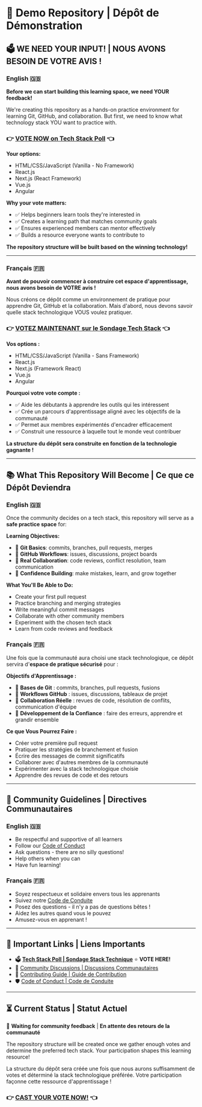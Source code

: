 # 🚀 Demo Repository | Dépôt de Démonstration

## 🗳️ WE NEED YOUR INPUT! | NOUS AVONS BESOIN DE VOTRE AVIS !

### English 🇬🇧

**Before we can start building this learning space, we need YOUR feedback!**

We're creating this repository as a hands-on practice environment for learning Git, GitHub, and collaboration. But first, we need to know what technology stack YOU want to practice with.

### 👉 **[VOTE NOW on Tech Stack Poll](https://github.com/Mauritania-Programmers-Community/.github/discussions/11)** 👈

**Your options:**
- HTML/CSS/JavaScript (Vanilla - No Framework)
- React.js
- Next.js (React Framework)
- Vue.js
- Angular

**Why your vote matters:**
- ✅ Helps beginners learn tools they're interested in
- ✅ Creates a learning path that matches community goals
- ✅ Ensures experienced members can mentor effectively
- ✅ Builds a resource everyone wants to contribute to

**The repository structure will be built based on the winning technology!**

---

### Français 🇫🇷

**Avant de pouvoir commencer à construire cet espace d'apprentissage, nous avons besoin de VOTRE avis !**

Nous créons ce dépôt comme un environnement de pratique pour apprendre Git, GitHub et la collaboration. Mais d'abord, nous devons savoir quelle stack technologique VOUS voulez pratiquer.

### 👉 **[VOTEZ MAINTENANT sur le Sondage Tech Stack](https://github.com/Mauritania-Programmers-Community/.github/discussions/11)** 👈

**Vos options :**
- HTML/CSS/JavaScript (Vanilla - Sans Framework)
- React.js
- Next.js (Framework React)
- Vue.js
- Angular

**Pourquoi votre vote compte :**
- ✅ Aide les débutants à apprendre les outils qui les intéressent
- ✅ Crée un parcours d'apprentissage aligné avec les objectifs de la communauté
- ✅ Permet aux membres expérimentés d'encadrer efficacement
- ✅ Construit une ressource à laquelle tout le monde veut contribuer

**La structure du dépôt sera construite en fonction de la technologie gagnante !**

---

## 📚 What This Repository Will Become | Ce que ce Dépôt Deviendra

### English 🇬🇧

Once the community decides on a tech stack, this repository will serve as a **safe practice space** for:

**Learning Objectives:**
- 🎯 **Git Basics**: commits, branches, pull requests, merges
- 🎯 **GitHub Workflows**: issues, discussions, project boards
- 🎯 **Real Collaboration**: code reviews, conflict resolution, team communication
- 🎯 **Confidence Building**: make mistakes, learn, and grow together

**What You'll Be Able to Do:**
- Create your first pull request
- Practice branching and merging strategies
- Write meaningful commit messages
- Collaborate with other community members
- Experiment with the chosen tech stack
- Learn from code reviews and feedback

### Français 🇫🇷

Une fois que la communauté aura choisi une stack technologique, ce dépôt servira d'**espace de pratique sécurisé** pour :

**Objectifs d'Apprentissage :**
- 🎯 **Bases de Git** : commits, branches, pull requests, fusions
- 🎯 **Workflows GitHub** : issues, discussions, tableaux de projet
- 🎯 **Collaboration Réelle** : revues de code, résolution de conflits, communication d'équipe
- 🎯 **Développement de la Confiance** : faire des erreurs, apprendre et grandir ensemble

**Ce que Vous Pourrez Faire :**
- Créer votre première pull request
- Pratiquer les stratégies de branchement et fusion
- Écrire des messages de commit significatifs
- Collaborer avec d'autres membres de la communauté
- Expérimenter avec la stack technologique choisie
- Apprendre des revues de code et des retours

---

## 🤝 Community Guidelines | Directives Communautaires

### English 🇬🇧
- Be respectful and supportive of all learners
- Follow our [Code of Conduct](https://github.com/Mauritania-Programmers-Community/.github/blob/main/CODE_OF_CONDUCT.md)
- Ask questions - there are no silly questions!
- Help others when you can
- Have fun learning!

### Français 🇫🇷
- Soyez respectueux et solidaire envers tous les apprenants
- Suivez notre [Code de Conduite](https://github.com/Mauritania-Programmers-Community/.github/blob/main/CODE_OF_CONDUCT_fr.md)
- Posez des questions - il n'y a pas de questions bêtes !
- Aidez les autres quand vous le pouvez
- Amusez-vous en apprenant !

---

## 🔗 Important Links | Liens Importants

- 🗳️ **[Tech Stack Poll | Sondage Stack Technique](https://github.com/Mauritania-Programmers-Community/.github/discussions/11)** ⭐ **VOTE HERE!**
- 💬 [Community Discussions | Discussions Communautaires](https://github.com/Mauritania-Programmers-Community/.github/discussions)
- 📖 [Contributing Guide | Guide de Contribution](https://github.com/Mauritania-Programmers-Community/.github/blob/main/CONTRIBUTING.md)
- 🛡️ [Code of Conduct | Code de Conduite](https://github.com/Mauritania-Programmers-Community/.github/blob/main/CODE_OF_CONDUCT.md)

---

## ⏳ Current Status | Statut Actuel

🔄 **Waiting for community feedback** | **En attente des retours de la communauté**

The repository structure will be created once we gather enough votes and determine the preferred tech stack. Your participation shapes this learning resource!

La structure du dépôt sera créée une fois que nous aurons suffisamment de votes et déterminé la stack technologique préférée. Votre participation façonne cette ressource d'apprentissage !

### 👉 **[CAST YOUR VOTE NOW!](https://github.com/Mauritania-Programmers-Community/.github/discussions/11)** 👈
